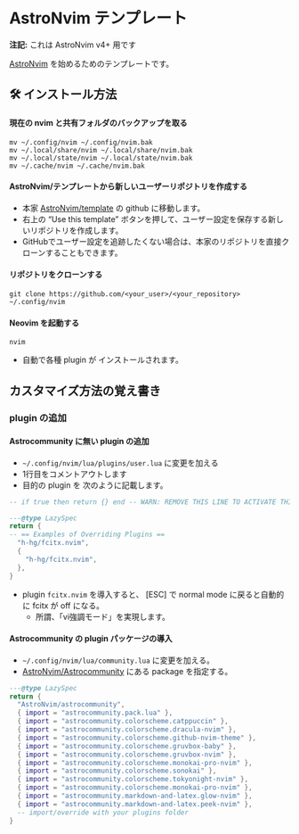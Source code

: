 # AstroNvim テンプレート

**注記:** これは AstroNvim v4+ 用です

[AstroNvim](https://github.com/AstroNvim/AstroNvim) を始めるためのテンプレートです。

## 🛠️ インストール方法

#### 現在の nvim と共有フォルダのバックアップを取る

```shell
mv ~/.config/nvim ~/.config/nvim.bak
mv ~/.local/share/nvim ~/.local/share/nvim.bak
mv ~/.local/state/nvim ~/.local/state/nvim.bak
mv ~/.cache/nvim ~/.cache/nvim.bak
```

#### AstroNvim/テンプレートから新しいユーザーリポジトリを作成する

- 本家 [AstroNvim/template](https://github.com/AstroNvim/template) の github に移動します。
- 右上の “Use this template” ボタンを押して、ユーザー設定を保存する新しいリポジトリを作成します。
- GitHubでユーザー設定を追跡したくない場合は、本家のリポジトリを直接クローンすることもできます。

#### リポジトリをクローンする

```shell
git clone https://github.com/<your_user>/<your_repository> ~/.config/nvim
```

#### Neovim を起動する

```shell
nvim
```

- 自動で各種 plugin が インストールされます。

## カスタマイズ方法の覚え書き

### plugin の追加

#### Astrocommunity に無い plugin の追加

- `~/.config/nvim/lua/plugins/user.lua` に変更を加える
- 1行目をコメントアウトします
- 目的の plugin を 次のように記載します。

```lua
-- if true then return {} end -- WARN: REMOVE THIS LINE TO ACTIVATE THIS FILE

---@type LazySpec
return {
-- == Examples of Overriding Plugins ==
  "h-hg/fcitx.nvim",
  {
    "h-hg/fcitx.nvim",
  },
}
```

- plugin `fcitx.nvim` を導入すると、 [ESC] で normal mode に戻ると自動的に fcitx が off になる。
  - 所謂、「vi強調モード」を実現します。

#### Astrocommunity の plugin パッケージの導入

- `~/.config/nvim/lua/community.lua` に変更を加える。
- [AstroNvim/Astrocommunity](https://github.com/AstroNvim/astrocommunity/tree/main) にある package を指定する。

```lua
---@type LazySpec
return {
  "AstroNvim/astrocommunity",
  { import = "astrocommunity.pack.lua" },
  { import = "astrocommunity.colorscheme.catppuccin" },
  { import = "astrocommunity.colorscheme.dracula-nvim" },
  { import = "astrocommunity.colorscheme.github-nvim-theme" },
  { import = "astrocommunity.colorscheme.gruvbox-baby" },
  { import = "astrocommunity.colorscheme.gruvbox-nvim" },
  { import = "astrocommunity.colorscheme.monokai-pro-nvim" },
  { import = "astrocommunity.colorscheme.sonokai" },
  { import = "astrocommunity.colorscheme.tokyonight-nvim" },
  { import = "astrocommunity.colorscheme.monokai-pro-nvim" },
  { import = "astrocommunity.markdown-and-latex.glow-nvim" },
  { import = "astrocommunity.markdown-and-latex.peek-nvim" },
  -- import/override with your plugins folder
}
```
